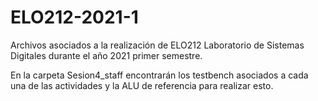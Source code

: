 # ELO212-2021-1
Archivos asociados a la realización de ELO212 Laboratorio de Sistemas Digitales durante el año 2021 primer semestre.

En la carpeta Sesion4_staff encontrarán los testbench asociados a cada una de las actividades y la ALU de referencia para realizar esto.
